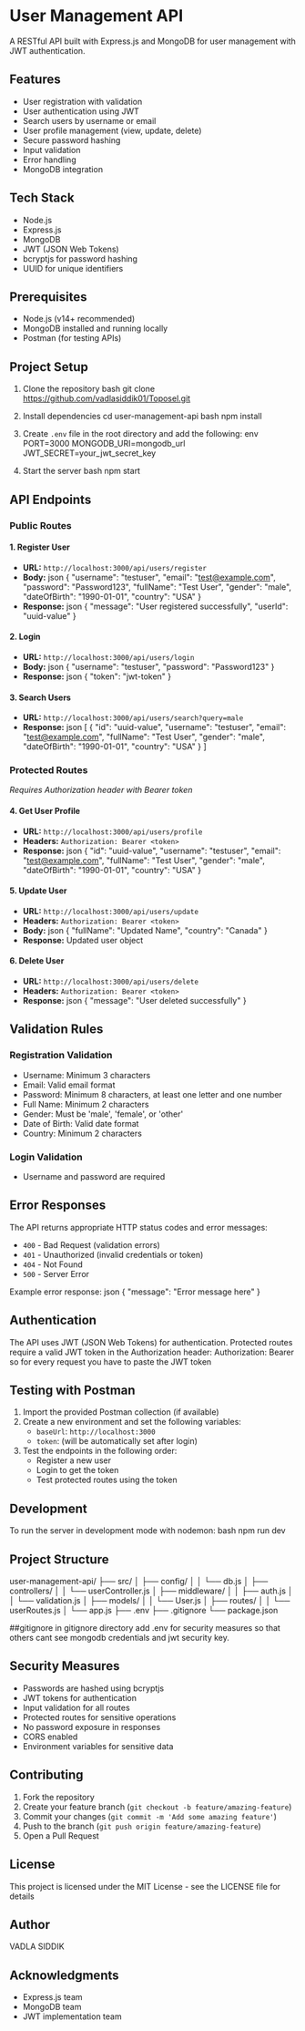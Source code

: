 # User Management API

A RESTful API built with Express.js and MongoDB for user management with JWT authentication.

## Features

- User registration with validation
- User authentication using JWT
- Search users by username or email
- User profile management (view, update, delete)
- Secure password hashing
- Input validation
- Error handling
- MongoDB integration

## Tech Stack

- Node.js
- Express.js
- MongoDB
- JWT (JSON Web Tokens)
- bcryptjs for password hashing
- UUID for unique identifiers

## Prerequisites

- Node.js (v14+ recommended)
- MongoDB installed and running locally
- Postman (for testing APIs)

## Project Setup

1. Clone the repository
bash
git clone https://github.com/vadlasiddik01/Toposel.git

2. Install dependencies
cd user-management-api
bash
npm install

3. Create `.env` file in the root directory and add the following:
env
PORT=3000
MONGODB_URI=mongodb_url
JWT_SECRET=your_jwt_secret_key

4. Start the server
bash
npm start

## API Endpoints

### Public Routes

#### 1. Register User
- **URL:** `http://localhost:3000/api/users/register`
- **Body:**
json
{
"username": "testuser",
"email": "test@example.com",
"password": "Password123",
"fullName": "Test User",
"gender": "male",
"dateOfBirth": "1990-01-01",
"country": "USA"
}
- **Response:** 
json
{
"message": "User registered successfully",
"userId": "uuid-value"
}

#### 2. Login
- **URL:** `http://localhost:3000/api/users/login`
- **Body:**
json
{
"username": "testuser",
"password": "Password123"
}
- **Response:**
json
{
"token": "jwt-token"
}

#### 3. Search Users
- **URL:** `http://localhost:3000/api/users/search?query=male`
- **Response:**
json
[
{
"id": "uuid-value",
"username": "testuser",
"email": "test@example.com",
"fullName": "Test User",
"gender": "male",
"dateOfBirth": "1990-01-01",
"country": "USA"
}
]

### Protected Routes
*Requires Authorization header with Bearer token*

#### 4. Get User Profile
- **URL:** `http://localhost:3000/api/users/profile`
- **Headers:** `Authorization: Bearer <token>`
- **Response:**
json
{
"id": "uuid-value",
"username": "testuser",
"email": "test@example.com",
"fullName": "Test User",
"gender": "male",
"dateOfBirth": "1990-01-01",
"country": "USA"
}

#### 5. Update User
- **URL:** `http://localhost:3000/api/users/update`
- **Headers:** `Authorization: Bearer <token>`
- **Body:**
json
{
"fullName": "Updated Name",
"country": "Canada"
}
- **Response:** Updated user object

#### 6. Delete User
- **URL:** `http://localhost:3000/api/users/delete`
- **Headers:** `Authorization: Bearer <token>`
- **Response:**
json
{
"message": "User deleted successfully"
}

## Validation Rules

### Registration Validation
- Username: Minimum 3 characters
- Email: Valid email format
- Password: Minimum 8 characters, at least one letter and one number
- Full Name: Minimum 2 characters
- Gender: Must be 'male', 'female', or 'other'
- Date of Birth: Valid date format
- Country: Minimum 2 characters

### Login Validation
- Username and password are required

## Error Responses

The API returns appropriate HTTP status codes and error messages:

- `400` - Bad Request (validation errors)
- `401` - Unauthorized (invalid credentials or token)
- `404` - Not Found
- `500` - Server Error

Example error response:
json
{
"message": "Error message here"
}


## Authentication

The API uses JWT (JSON Web Tokens) for authentication. Protected routes require a valid JWT token in the Authorization header:
Authorization: Bearer <your-token-here>
so for every request you have to paste the JWT token

## Testing with Postman

1. Import the provided Postman collection (if available)
2. Create a new environment and set the following variables:
   - `baseUrl`: `http://localhost:3000`
   - `token`: (will be automatically set after login)
3. Test the endpoints in the following order:
   - Register a new user
   - Login to get the token
   - Test protected routes using the token

## Development

To run the server in development mode with nodemon:
bash
npm run dev
## Project Structure
user-management-api/
├── src/
│ ├── config/
│ │ └── db.js
│ ├── controllers/
│ │ └── userController.js
│ ├── middleware/
│ │ ├── auth.js
│ │ └── validation.js
│ ├── models/
│ │ └── User.js
│ ├── routes/
│ │ └── userRoutes.js
│ └── app.js
├── .env
├── .gitignore
└── package.json

##gitignore
in gitignore directory add .env for security measures so that others cant see mongodb credentials and jwt security key.

## Security Measures

- Passwords are hashed using bcryptjs
- JWT tokens for authentication
- Input validation for all routes
- Protected routes for sensitive operations
- No password exposure in responses
- CORS enabled
- Environment variables for sensitive data

## Contributing

1. Fork the repository
2. Create your feature branch (`git checkout -b feature/amazing-feature`)
3. Commit your changes (`git commit -m 'Add some amazing feature'`)
4. Push to the branch (`git push origin feature/amazing-feature`)
5. Open a Pull Request

## License

This project is licensed under the MIT License - see the LICENSE file for details

## Author

VADLA SIDDIK

## Acknowledgments

- Express.js team
- MongoDB team
- JWT implementation team
